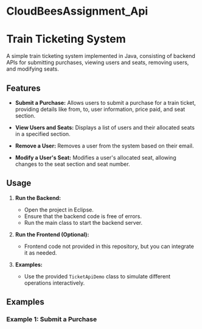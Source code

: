 # CloudBeesAssignment_Api
# Train Ticketing System

A simple train ticketing system implemented in Java, consisting of backend APIs for submitting purchases, viewing users and seats, removing users, and modifying seats.

## Features

- **Submit a Purchase:** Allows users to submit a purchase for a train ticket, providing details like from, to, user information, price paid, and seat section.

- **View Users and Seats:** Displays a list of users and their allocated seats in a specified section.

- **Remove a User:** Removes a user from the system based on their email.

- **Modify a User's Seat:** Modifies a user's allocated seat, allowing changes to the seat section and seat number.

## Usage

1. **Run the Backend:**
   - Open the project in Eclipse.
   - Ensure that the backend code is free of errors.
   - Run the main class to start the backend server.

2. **Run the Frontend (Optional):**
   - Frontend code not provided in this repository, but you can integrate it as needed.

3. **Examples:**
   - Use the provided `TicketApiDemo` class to simulate different operations interactively.

## Examples

### Example 1: Submit a Purchase

